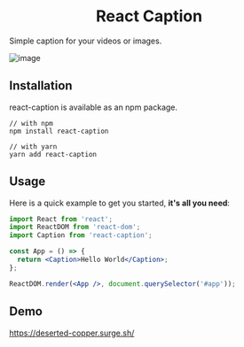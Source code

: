 <h1 align="center">React Caption</h1>

Simple caption for your videos or images.

![image](https://user-images.githubusercontent.com/2215105/72347667-fdcdf780-371b-11ea-8de3-9c1e4aff311d.png)

## Installation

react-caption is available as an npm package.

```
// with npm
npm install react-caption

// with yarn
yarn add react-caption
```

## Usage

Here is a quick example to get you started, **it's all you need**:

```jsx
import React from 'react';
import ReactDOM from 'react-dom';
import Caption from 'react-caption';

const App = () => {
  return <Caption>Hello World</Caption>;
};

ReactDOM.render(<App />, document.querySelector('#app'));
```

## Demo

https://deserted-copper.surge.sh/
